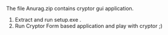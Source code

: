 The file Anurag.zip contains cryptor gui application.
1. Extract and run setup.exe .
2. Run Cryptor Form based application and play with cryptor ;) 
